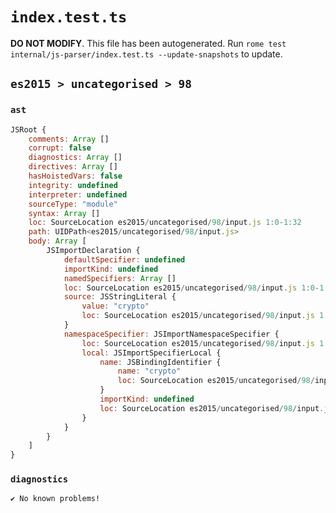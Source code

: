 # `index.test.ts`

**DO NOT MODIFY**. This file has been autogenerated. Run `rome test internal/js-parser/index.test.ts --update-snapshots` to update.

## `es2015 > uncategorised > 98`

### `ast`

```javascript
JSRoot {
	comments: Array []
	corrupt: false
	diagnostics: Array []
	directives: Array []
	hasHoistedVars: false
	integrity: undefined
	interpreter: undefined
	sourceType: "module"
	syntax: Array []
	loc: SourceLocation es2015/uncategorised/98/input.js 1:0-1:32
	path: UIDPath<es2015/uncategorised/98/input.js>
	body: Array [
		JSImportDeclaration {
			defaultSpecifier: undefined
			importKind: undefined
			namedSpecifiers: Array []
			loc: SourceLocation es2015/uncategorised/98/input.js 1:0-1:32
			source: JSStringLiteral {
				value: "crypto"
				loc: SourceLocation es2015/uncategorised/98/input.js 1:24-1:32
			}
			namespaceSpecifier: JSImportNamespaceSpecifier {
				loc: SourceLocation es2015/uncategorised/98/input.js 1:0-1:18
				local: JSImportSpecifierLocal {
					name: JSBindingIdentifier {
						name: "crypto"
						loc: SourceLocation es2015/uncategorised/98/input.js 1:12-1:18 (crypto)
					}
					importKind: undefined
					loc: SourceLocation es2015/uncategorised/98/input.js 1:12-1:18
				}
			}
		}
	]
}
```

### `diagnostics`

```
✔ No known problems!

```
